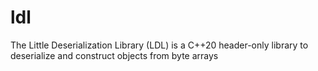 # ldl
The Little Deserialization Library (LDL) is a C++20 header-only library to deserialize and construct objects from byte arrays
